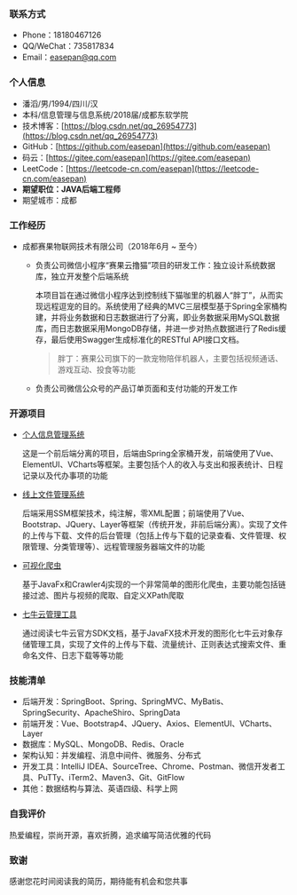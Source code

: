 ### 联系方式

- Phone：18180467126
- QQ/WeChat：735817834
- Email：easepan@qq.com

### 个人信息

- 潘滔/男/1994/四川/汉
- 本科/信息管理与信息系统/2018届/成都东软学院
- 技术博客：[https://blog.csdn.net/qq_26954773](https://blog.csdn.net/qq_26954773)
- GitHub：[https://github.com/easepan](https://github.com/easepan)
- 码云：[https://gitee.com/easepan](https://gitee.com/easepan)
- LeetCode：[https://leetcode-cn.com/easepan](https://leetcode-cn.com/easepan)
- **期望职位：JAVA后端工程师**
- 期望城市：成都

### 工作经历

- 成都赛果物联网技术有限公司（2018年6月 ~ 至今）

	- 负责公司微信小程序“赛果云撸猫”项目的研发工作：独立设计系统数据库，独立开发整个后端系统

		本项目旨在通过微信小程序达到控制线下猫咖里的机器人“胖丁”，从而实现远程逗宠的目的。系统使用了经典的MVC三层模型基于Spring全家桶构建，并将业务数据和日志数据进行了分离，即业务数据采用MySQL数据库，而日志数据采用MongoDB存储，并进一步对热点数据进行了Redis缓存，最后使用Swagger生成标准化的RESTful API接口文档。
		
		> 胖丁：赛果公司旗下的一款宠物陪伴机器人，主要包括视频通话、游戏互动、投食等功能

	- 负责公司微信公众号的产品订单页面和支付功能的开发工作

### 开源项目

- [个人信息管理系统](https://gitee.com/code4everything/wanna-spring)

	这是一个前后端分离的项目，后端由Spring全家桶开发，前端使用了Vue、ElementUI、VCharts等框架。主要包括个人的收入与支出和报表统计、日程记录以及代办事项的功能

- [线上文件管理系统](https://gitee.com/code4everything/efo)

	后端采用SSM框架技术，纯注解，零XML配置；前端使用了Vue、Bootstrap、JQuery、Layer等框架（传统开发，非前后端分离）。实现了文件的上传与下载、文件的后台管理（包括上传与下载的记录查看、文件管理、权限管理、分类管理等）、远程管理服务器端文件的功能

- [可视化爬虫](https://gitee.com/code4everything/visual-spider)

	基于JavaFx和Crawler4j实现的一个非常简单的图形化爬虫，主要功能包括链接过滤、图片与视频的爬取、自定义XPath爬取

- [七牛云管理工具](https://gitee.com/code4everything/qiniu)

	通过阅读七牛云官方SDK文档，基于JavaFX技术开发的图形化七牛云对象存储管理工具，实现了文件的上传与下载、流量统计、正则表达式搜索文件、重命名文件、日志下载等等功能

### 技能清单

- 后端开发：SpringBoot、Spring、SpringMVC、MyBatis、SpringSecurity、ApacheShiro、SpringData
- 前端开发：Vue、Bootstrap4、JQuery、Axios、ElementUI、VCharts、Layer
- 数据库：MySQL、MongoDB、Redis、Oracle
- 架构认知：并发编程、消息中间件、微服务、分布式
- 开发工具：IntelliJ IDEA、SourceTree、Chrome、Postman、微信开发者工具、PuTTy、iTerm2、Maven3、Git、GitFlow
- 其他：数据结构与算法、英语四级、科学上网

### 自我评价

热爱编程，崇尚开源，喜欢折腾，追求编写简洁优雅的代码

### 致谢 

感谢您花时间阅读我的简历，期待能有机会和您共事